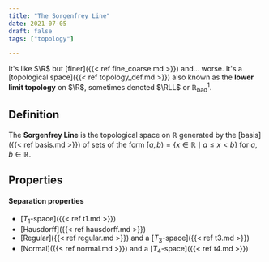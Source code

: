 ```yaml
---
title: "The Sorgenfrey Line"
date: 2021-07-05
draft: false
tags: ["topology"]

---
```


It's like $\R$ but [finer]({{< ref fine_coarse.md >}}) and... worse. It's a [topological space]({{< ref topology_def.md >}}) also known as the **lower limit topology** on $\R$, sometimes denoted $\RLL$ or $\mathbb{R}_{\text{bad}}^1$.  

## Definition
The **Sorgenfrey Line** is the topological space on $\mathbb{R}$ generated by the [basis]({{< ref basis.md >}}) of sets of the form $[a, b) = \{x \in \mathbb{R} \mid a \leq x < b\}$ for $a, b \in \mathbb{R}$.

## Properties
#### Separation properties
- [$T_1$-space]({{< ref t1.md >}})
- [Hausdorff]({{< ref hausdorff.md >}})
- [Regular]({{< ref regular.md >}}) and a [$T_3$-space]({{< ref t3.md >}})
- [Normal]({{< ref normal.md >}}) and a [$T_4$-space]({{< ref t4.md >}})
